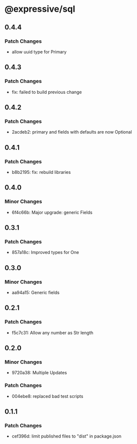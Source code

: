 # @expressive/sql

## 0.4.4

### Patch Changes

- allow uuid type for Primary

## 0.4.3

### Patch Changes

- fix: failed to build previous change

## 0.4.2

### Patch Changes

- 2acdeb2: primary and fields with defaults are now Optional

## 0.4.1

### Patch Changes

- b8b2195: fix: rebuild libraries

## 0.4.0

### Minor Changes

- 6f4c66b: Major upgrade: generic Fields

## 0.3.1

### Patch Changes

- 857a18c: Improved types for One

## 0.3.0

### Minor Changes

- aa94a15: Generic fields

## 0.2.1

### Patch Changes

- f5c7c31: Allow any number as Str length

## 0.2.0

### Minor Changes

- 9720a38: Multiple Updates

### Patch Changes

- 004ebe8: replaced bad test scripts

## 0.1.1

### Patch Changes

- cef396d: limit published files to "dist" in package.json

